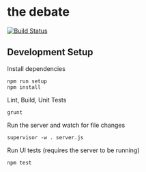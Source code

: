 the debate
==========

[![Build Status](https://travis-ci.org/marclitchfield/thedebate.svg?branch=master)](https://travis-ci.org/marclitchfield/thedebate)


## Development Setup

Install dependencies
```
npm run setup
npm install
```

Lint, Build, Unit Tests
```
grunt
```

Run the server and watch for file changes
```
supervisor -w . server.js
```

Run UI tests (requires the server to be running)
```
npm test
```

